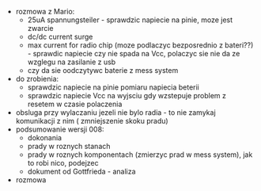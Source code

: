 - rozmowa z Mario:
	- 25uA spannungsteiler - sprawdzic napiecie na pinie, moze jest zwarcie
	- dc/dc  current surge
	- max current for radio chip (moze podlaczyc bezposrednio z bateri??) - sprawdic napiecie czy nie spada na Vcc, polaczyc sie nie da ze wzglegu na zasilanie z usb
	- czy da sie oodczytywc baterie z mess system
- do zrobienia:
	- sprawdzic napiecie na pinie pomiaru napiecia beterii
	- sprawdzic napiecie Vcc na wyjsciu gdy wzstepuje problem z resetem w czasie polaczenia
- obsluga przy wylaczaniu jezeli nie bylo radia - to nie zamykaj komunikacji z nim ( zmniejszenie skoku pradu)
- podsumowanie wersji 008:
	- dokonania
	- prady w roznych stanach
	- prady w roznych komponentach (zmierzyc prad w mess system), jak to robi nico, podejzec
	- dokument od Gottfrieda - analiza
- rozmowa

